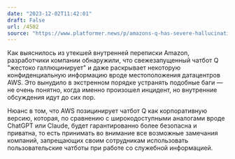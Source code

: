 ```yaml
---
date: "2023-12-02T11:42:01"
draft: False
url: /4502
source: "https://www.platformer.news/p/amazons-q-has-severe-hallucinations"
---
```


Как выяснилось из утекшей внутренней переписки Amazon, разработчики компании обнаружили, что свежезапущенный чатбот Q "жестоко галлюцинирует" и даже раскрывает некоторую конфиденциальную информацию вроде местоположения датацентров AWS. Это вынудило в экстренном порядке устранять подобные баги — не очень понятно, когда именно произошел инцидент, но внутренние обсуждения идут до сих пор.

Нюанс в том, что AWS позицинирует чатбот Q как корпоративную версию, которая, по сравнению с широкодоступными аналогами вроде ChatGPT или Claude, будет гарантированно более безопасна и приватна, то есть принимать во внимание все возможные замечания компаний, запрещающих своим сотрудникам использовать пользовательские чатботы при работе со служебной информацией.
